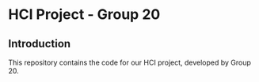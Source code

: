 # HCI Project - Group 20

## Introduction
This repository contains the code for our HCI project, developed by Group 20. 